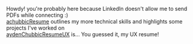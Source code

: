 Howdy! you're probably here because LinkedIn doesn't allow me to send PDFs while connecting :)  
[achubbicResume](https://github.com/achubbic/Resume/blob/master/achubbicResume.pdf) outlines my more technical skills and highlights some projects I've worked on  
[aydenChubbicResumeUX](https://github.com/achubbic/Resume/blob/master/aydenChubbicResumeUX.pdf) is... You guessed it, my UX resume!
